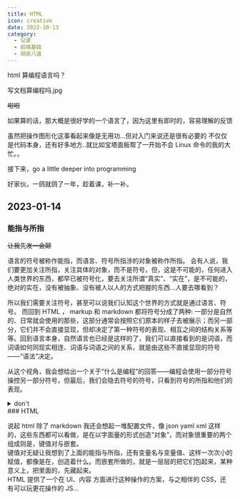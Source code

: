 ```yaml
---
title: HTML
icon: creative
date: 2022-10-13
category:
  - 记录
  - 前端基础
  - 胡说八道
---
```


html 算编程语言吗？

写文档算编程吗.jpg

~~啦啦~~

如果算的话，那大概是很好学的一个语言了，因为这里有即时的，容易理解的反馈

虽然把操作图形化这事看起来像是无用功...但对入门来说还是很有必要的
不仅仅是代码本身，还有好多地方..就比如宝塔面板帮了一开始不会 Linux 命令的我的大忙。。

接下来，go a little deeper into programming

好家伙，一鸽就鸽了一年，趁着课，补一补。

## 2023-01-14

### 能指与所指

~~让我先发一会颠~~

语言的符号被称作能指，而语言、符号所指涉的对象被称作所指。
会有人说，我们要更加关注所指，关注具体的对象，而不是符号，但，这是不可能的，任何进入人类世界的东西，都早已被符号化，要去关注所谓“真实”、“实在”，是不可能的，绝对的实在，没有被抽象、没有被人以人的方式把握的东西...人要去哪看到？

所以我们需要关注符号，甚至可以说我们认知这个世界的方式就是通过语言、符号。
而回到 HTML ， markup 和 markdown 都将符号分成了两种: 一部分是自然的、日常就会使用的那些，这部分通常会按照它们原本的样子去被展示；而另一部分，它们并不会直接显现，但却决定了第一种符号的表现、相互之间的结构关系等等。回到语言本身，自然语言也已经是这样的了，我们可以直接看到的是词语，而词语如何同现实相连、词语与词语之间的关系，就是由这些不直接显现的符号——“语法”决定。

从这个视角，我会想给出一个关于“什么是编程”的回答——编程会使用一部分符号操控另一部分符号，但最后，我们会隐去符号的符号，只看到符号的所指和他们的表现。

<details>
<summary>don't</summary>
而常年在这两者间穿梭的程序员...常常会有种焦虑，那是总感觉自已仍有太多太多被蒙在鼓里，有太多的运行方式被遮盖了起来，会很想要去了解“底层”，看各个程序、框架的源码，学 C 、学汇编、恨不得直接从机器码从数字电路开始开始干...\
这种焦虑某些时候很合理，因为自己就是通过不断的帮别人处理、隐藏复杂度，来获取的报酬甚至优势地位，自然也会对上边产生这样的怀疑。\
而我今天过了好久又开始玩游戏...在想一个问题——有人玩游戏的时候会想要去读游戏的源代码，然后以此来提升自己的游戏水平吗？...如果不是想要跟着写一个游戏，我想大多数人都不会这么做——那些代码再怎么读、再怎么清楚原理，这些也不能直接提升自己在游戏里的水平。\
有一个更合适的例子，一个画画的不好好练画，反而去琢磨纸笔颜料一类的东西，不好好做题却去玩文具..——热爱自己的工具当然是好事，但，...喵喵喵。\
再，另一方面，搞了底层的，就更加 nb 吗？还是拿游戏举例子，那些搞图形学搞渲染、甚至直接弄显卡搞硬件的，他们自然是 nb， 然而如果没有进一步的应用，没有人用这些东西去做好玩的游戏做好看的画面，那么这些东西就只是一堆数字电路，一堆算法。底层在某些意义上的确决定了之后应用的表现，但是底层的意义，反而是需要上层的应用来体现的。——作者的作品的内涵也同样，更多时候并不属于作者本身，而属于读者。我们都会有喜欢做的东西，有喜欢创作的地方，而这些，无所谓高级低级。\
但我也明白，上面这些，并不是焦虑的原因。

>绝大多数互联网公司的技术也并不高深，无非就是人力堆起来的业务代码，只要给年轻人一个完整项目的开发机会，年轻工程师的成长也非常迅速。一场重构就能培养一大批堪当大任的新鲜码农，然后再把这些年轻工程师们的工资从20万翻倍到40万也比老技术团队动辄70多万的平均薪资低不少，而且这些没见过钱的年轻码农们面对工资翻倍比那帮老油条们感激多了。\
很多时候，年轻码农为了上位也会主动找老板提出用新技术体系重构，往往老板和投资人对这种工程师内部矛盾和内部竞争非常喜闻乐见，通常也会主动扶持这些想要下克上的年轻人。\
新人新技术体系培养起来了，还留着旧体系的老人干什么，要么优化要么降薪。很多银行用几十年前的陈旧技术体系依然撑得起移动互联网时代的天量并发，故重构在很多时候不是提高性能，也不是减少冗余，更不是技术创新，而是赤裸裸的政治斗争。\
作者：世袭上议员\
链接：<https://www.zhihu.com/question/434704940/answer/1630300574>\
来源：知乎\
著作权归作者所有。商业转载请联系作者获得授权，非商业转载请注明出处。

> 所以，即使是做技术，拉帮结派也很重要哦...被遮蔽的也许并不是技术方面的事，而是不可描述的事。

</details>
### HTML

说起 html 除了 markdown 我还会想起一堆配置文件，像 json yaml xml 这样的，这些东西都可以看做，是在以字面量的形式创造“对象”，而对象很重要的两个组成则是，键值对与嵌套。\
键值对无疑让我想到了上面的能指与所指，还有变量名与变量值、这样一次次小的赋值，都像是在，创造着什么。而嵌套所做的，就是一层层的把它们包起来，某种意义上，把里面的，先藏起来。\
HTML 提供了一个在 UI、内容 方面进行这种操作的方案，与之相伴的 CSS，还有可以玩更花操作的 JS...
